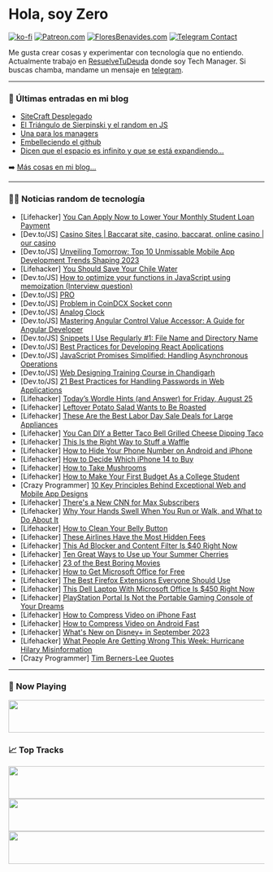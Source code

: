 # Hola, soy Zero

[![ko-fi](https://ko-fi.com/img/githubbutton_sm.svg)](https://ko-fi.com/J3J4N0LUK)
[![Patreon.com](https://img.shields.io/endpoint.svg?url=https%3A%2F%2Fshieldsio-patreon.vercel.app%2Fapi%3Fusername%3Dzerodragon%26type%3Dpatrons&style=for-the-badge)](https://patreon.com/zerodragon)
[![FloresBenavides.com](https://img.shields.io/website?down_message=oops&label=MiBlog&style=for-the-badge&up_message=online&url=https%3A%2F%2Ffloresbenavides.com)](https://floresbenavides.com)
[![Telegram Contact](https://img.shields.io/badge/escr%C3%ADbeme-ZeroDragon-%2326A5E4?style=for-the-badge&logo=telegram)](https://t.me/zerodragon)

Me gusta crear cosas y experimentar con tecnología que no entiendo.
Actualmente trabajo en [ResuelveTuDeuda](http://github.com/resuelve) donde soy Tech Manager.
Si buscas chamba, mandame un mensaje en [telegram](https://t.me/zerodragon).

---

### 📕 Últimas entradas en mi blog
<!-- BLOG-POST-LIST:START -->
- [SiteCraft Desplegado](https://floresbenavides.com/sitecraft-desplegado/)
- [El Triángulo de Sierpinski y el random en JS](https://floresbenavides.com/el-triangulo-de-sierpinski-y-el-random-en-js/)
- [Una para los managers](https://floresbenavides.com/una-para-los-managers/)
- [Embelleciendo el github](https://floresbenavides.com/embelleciendo-el-github/)
- [Dicen que el espacio es infinito y que se está expandiendo…](https://floresbenavides.com/dicen-que-el-espacio-es-infinito-y-que-se-esta-expandiendo/)
<!-- BLOG-POST-LIST:END -->

➡️ [Más cosas en mi blog...](https://floresbenavides.com)

---

### 👨‍💻 Noticias random de tecnología
<!-- TECH-POSTS:START -->
- [Lifehacker] [You Can Apply Now to Lower Your Monthly Student Loan Payment](https://lifehacker.com/you-can-apply-now-to-lower-your-monthly-student-loan-pa-1850770373?utm_source=regular)
- [Dev.to/JS] [Casino Sites | Baccarat site, casino, baccarat, online casino | our casino](https://dev.to/koreaonlinecasino/casino-sites-baccarat-site-casino-baccarat-online-casino-our-casino-81l)
- [Dev.to/JS] [Unveiling Tomorrow: Top 10 Unmissable Mobile App Development Trends Shaping 2023](https://dev.to/sparkouttech/unveiling-tomorrow-top-10-unmissable-mobile-app-development-trends-shaping-2023-54ah)
- [Lifehacker] [You Should Save Your Chile Water](https://lifehacker.com/you-should-save-your-chile-water-1850772371?utm_source=regular)
- [Dev.to/JS] [How to optimize your functions in JavaScript using memoization &lpar;Interview question&rpar;](https://dev.to/xplodivity/how-to-optimize-your-functions-in-javascript-using-memoization-interview-question-3f95)
- [Dev.to/JS] [PRO](https://dev.to/protection4/pro-2a2a)
- [Dev.to/JS] [Problem in CoinDCX Socket conn](https://dev.to/harshkushwah85/problem-in-coindcx-socket-conn-59bh)
- [Dev.to/JS] [Analog Clock](https://dev.to/dimple031/analog-clock-2m2g)
- [Dev.to/JS] [Mastering Angular Control Value Accessor: A Guide for Angular Developer](https://dev.to/chintanonweb/mastering-angular-control-value-accessor-a-guide-for-angular-developer-4l4i)
- [Dev.to/JS] [Snippets I Use Regularly #1: File Name and Directory Name](https://dev.to/receter/snippets-i-use-regularly-1-file-name-and-directory-name-4kmc)
- [Dev.to/JS] [Best Practices for Developing React Applications](https://dev.to/harshahegde/best-practices-for-developing-react-applications-1h9f)
- [Dev.to/JS] [JavaScript Promises Simplified: Handling Asynchronous Operations](https://dev.to/junaidkhan/javascript-promises-simplified-handling-asynchronous-operations-43a7)
- [Dev.to/JS] [Web Designing Training Course in Chandigarh](https://dev.to/excellence42/web-designing-training-course-in-chandigarh-320g)
- [Dev.to/JS] [21 Best Practices for Handling Passwords in Web Applications](https://dev.to/mohammadfaisal/21-best-practices-for-handling-passwords-in-web-applications-1k66)
- [Lifehacker] [Today’s Wordle Hints &lpar;and Answer&rpar; for Friday, August 25](https://lifehacker.com/today-s-wordle-hints-and-answer-for-friday-august-25-1850769644?utm_source=regular)
- [Lifehacker] [Leftover Potato Salad Wants to Be Roasted](https://lifehacker.com/give-your-leftover-potato-salad-new-life-by-roasting-it-1710218388?utm_source=regular)
- [Lifehacker] [These Are the Best Labor Day Sale Deals for Large Appliances](https://lifehacker.com/these-are-the-best-labor-day-sale-deals-for-large-appli-1850771766?utm_source=regular)
- [Lifehacker] [You Can DIY a Better Taco Bell Grilled Cheese Dipping Taco](https://lifehacker.com/you-can-diy-a-better-taco-bell-grilled-cheese-dipping-t-1850771107?utm_source=regular)
- [Lifehacker] [This Is the Right Way to Stuff a Waffle](https://lifehacker.com/this-is-the-right-way-to-stuff-a-waffle-1850771697?utm_source=regular)
- [Lifehacker] [How to Hide Your Phone Number on Android and iPhone](https://lifehacker.com/how-to-hide-your-phone-number-on-android-and-iphone-1850771363?utm_source=regular)
- [Lifehacker] [How to Decide Which iPhone 14 to Buy](https://lifehacker.com/should-you-buy-the-iphone-14-or-14-pro-1849506382?utm_source=regular)
- [Lifehacker] [How to Take Mushrooms](https://lifehacker.com/how-to-eat-magic-mushrooms-without-gagging-1850320771?utm_source=regular)
- [Lifehacker] [How to Make Your First Budget As a College Student](https://lifehacker.com/college-student-budget-tips-1850770900?utm_source=regular)
- [Crazy Programmer] [10 Key Principles Behind Exceptional Web and Mobile App Designs](https://www.thecrazyprogrammer.com/2023/08/exceptional-web-and-mobile-app-designs.html)
- [Lifehacker] [There&#39;s a New CNN for Max Subscribers](https://lifehacker.com/theres-a-new-cnn-for-max-subscribers-1850770445?utm_source=regular)
- [Lifehacker] [Why Your Hands Swell When You Run or Walk, and What to Do About It](https://lifehacker.com/why-your-hands-swell-when-you-run-or-walk-and-what-to-1850770500?utm_source=regular)
- [Lifehacker] [How to Clean Your Belly Button](https://lifehacker.com/here-s-what-happens-when-you-don-t-clean-your-bellybutt-1849864424?utm_source=regular)
- [Lifehacker] [These Airlines Have the Most Hidden Fees](https://lifehacker.com/these-airlines-have-the-most-hidden-fees-1850770042?utm_source=regular)
- [Lifehacker] [This Ad Blocker and Content Filter Is $40 Right Now](https://lifehacker.com/this-ad-blocker-and-content-filter-is-40-right-now-1850762522?utm_source=regular)
- [Lifehacker] [Ten Great Ways to Use up Your Summer Cherries](https://lifehacker.com/10-great-ways-to-use-up-your-last-summer-cherries-1849563458?utm_source=regular)
- [Lifehacker] [23 of the Best Boring Movies](https://lifehacker.com/the-most-boring-movies-ever-1850762710?utm_source=regular)
- [Lifehacker] [How to Get Microsoft Office for Free](https://lifehacker.com/how-to-get-microsoft-office-for-free-1850769369?utm_source=regular)
- [Lifehacker] [The Best Firefox Extensions Everyone Should Use](https://lifehacker.com/the-best-firefox-extensions-everyone-should-use-1849784170?utm_source=regular)
- [Lifehacker] [This Dell Laptop With Microsoft Office Is $450 Right Now](https://lifehacker.com/this-dell-laptop-with-microsoft-office-is-450-right-no-1850762602?utm_source=regular)
- [Lifehacker] [PlayStation Portal Is Not the Portable Gaming Console of Your Dreams](https://lifehacker.com/playstation-portal-is-not-the-portable-gaming-console-o-1850769327?utm_source=regular)
- [Lifehacker] [How to Compress Video on iPhone Fast](https://lifehacker.com/compress-video-on-iphone-fast-1849523806?utm_source=regular)
- [Lifehacker] [How to Compress Video on Android Fast](https://lifehacker.com/compress-video-on-android-fast-1850767656?utm_source=regular)
- [Lifehacker] [What&#39;s New on Disney+ in September 2023](https://lifehacker.com/whats-new-on-disney-in-september-2023-1850766656?utm_source=regular)
- [Lifehacker] [What People Are Getting Wrong This Week: Hurricane Hilary Misinformation](https://lifehacker.com/hurricane-hilary-misinformation-1850768910?utm_source=regular)
- [Crazy Programmer] [Tim Berners-Lee Quotes](https://www.thecrazyprogrammer.com/2023/08/tim-berners-lee-quotes.html)<!-- TECH-POSTS:END -->

---

### 🎵 Now Playing
<a href="https://spotify-now-playing-dun.vercel.app/now-playing?open"><img src="https://spotify-now-playing-dun.vercel.app/now-playing" width="540" height="64"></a>

### 📈 Top Tracks
<a href="https://spotify-now-playing-dun.vercel.app/top-tracks?i=1&open"><img src="https://spotify-now-playing-dun.vercel.app/top-tracks?i=1" width="540" height="64"></a>
<a href="https://spotify-now-playing-dun.vercel.app/top-tracks?i=2&open"><img src="https://spotify-now-playing-dun.vercel.app/top-tracks?i=2" width="540" height="64"></a>
<a href="https://spotify-now-playing-dun.vercel.app/top-tracks?i=3&open"><img src="https://spotify-now-playing-dun.vercel.app/top-tracks?i=3" width="540" height="64"></a>
